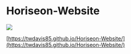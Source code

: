 # Horiseon-Website

<img src=assets/images/screenshot.png>

[https://twdavis85.github.io/Horiseon-Website/](https://twdavis85.github.io/Horiseon-Website/)
